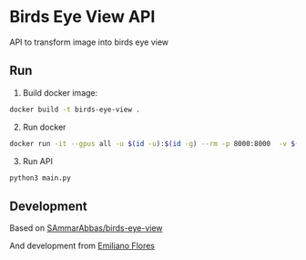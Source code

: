 # Birds Eye View API

API to transform image into birds eye view

## Run

1. Build docker image:

``` bash
docker build -t birds-eye-view .
```

2. Run docker

``` bash
docker run -it --gpus all -u $(id -u):$(id -g) --rm -p 8000:8000  -v $(pwd):/app -w /app --env DISPLAY=$DISPLAY -v /tmp/.X11-unix:/tmp/.X11-unix birds-eye-view /bin/bash
```

3. Run API
```bash
python3 main.py
```

## Development
Based on [SAmmarAbbas/birds-eye-view](https://github.com/SAmmarAbbas/birds-eye-view/tree/master)

And development from [Emiliano Flores](https://github.com/EmilianoHFlores)